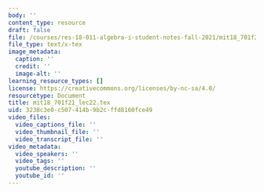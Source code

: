 ```yaml
---
body: ''
content_type: resource
draft: false
file: /courses/res-18-011-algebra-i-student-notes-fall-2021/mit18_701f21_lec22.tex
file_type: text/x-tex
image_metadata:
  caption: ''
  credit: ''
  image-alt: ''
learning_resource_types: []
license: https://creativecommons.org/licenses/by-nc-sa/4.0/
resourcetype: Document
title: mit18_701f21_lec22.tex
uid: 3238c3e0-c507-414b-9b2c-ffd8160fce49
video_files:
  video_captions_file: ''
  video_thumbnail_file: ''
  video_transcript_file: ''
video_metadata:
  video_speakers: ''
  video_tags: ''
  youtube_description: ''
  youtube_id: ''
---
```

